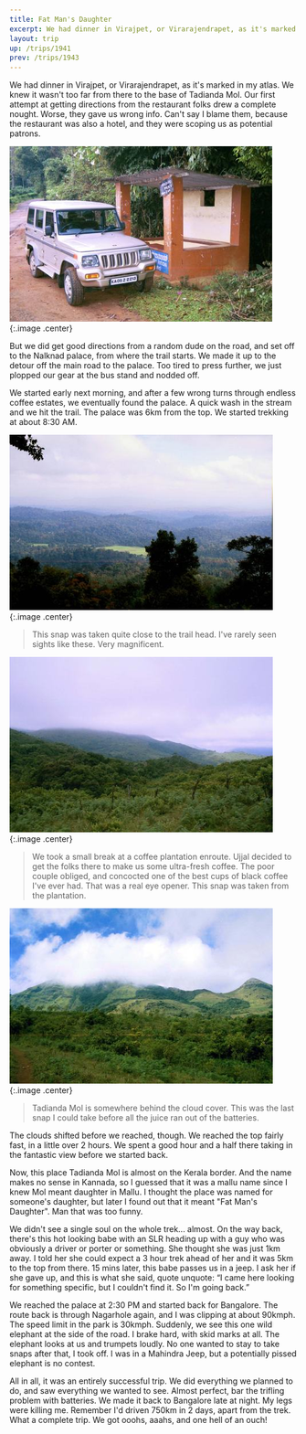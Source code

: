 ```yaml
---
title: Fat Man's Daughter
excerpt: We had dinner in Virajpet, or Virarajendrapet, as it's marked in my atlas. We knew it wasn't too far from there to the base of Tadianda Mol. Our first attempt at getting directions from the restaurant folks drew a complete nought. Worse, they gave us wrong info. Can't say I blame them, because the restaurant was also a hotel, and they were scoping us as potential patrons.
layout: trip
up: /trips/1941
prev: /trips/1943
---
```


We had dinner in Virajpet, or Virarajendrapet, as it's marked in my atlas. We knew it wasn't too far from there to the base of Tadianda Mol. Our first attempt at getting directions from the restaurant folks drew a complete nought. Worse, they gave us wrong info. Can't say I blame them, because the restaurant was also a hotel, and they were scoping us as potential patrons.

![Bus Stand](/images/trips/nagarhole/26.jpg 'Bus Stand'){:.image .center}


But we did get good directions from a random dude on the road, and set off to the Nalknad palace, from where the trail starts. We made it up to the detour off the main road to the palace. Too tired to press further, we just plopped our gear at the bus stand and nodded off.

We started early next morning, and after a few wrong turns through endless coffee estates, we eventually found the palace. A quick wash in the stream and we hit the trail. The palace was 6km from the top. We started trekking at about 8:30 AM.

![Near Trail Head](/images/trips/nagarhole/28.jpg 'Near Trail Head'){:.image .center}


> This snap was taken quite close to the trail head. I've rarely seen sights like these. Very magnificent.

![The coffee stop](/images/trips/nagarhole/31.jpg 'The coffee stop'){:.image .center}


> We took a small break at a coffee plantation enroute. Ujjal decided to get the folks there to make us some ultra-fresh coffee. The poor couple obliged, and concocted one of the best cups of black coffee I've ever had. That was a real eye opener. This snap was taken from the plantation.

![The shrouded peak](/images/trips/nagarhole/32.jpg 'The shrouded peak'){:.image .center}


> Tadianda Mol is somewhere behind the cloud cover. This was the last snap I could take before all the juice ran out of the batteries.

The clouds shifted before we reached, though. We reached the top fairly fast, in a little over 2 hours. We spent a good hour and a half there taking in the fantastic view before we started back.

Now, this place Tadianda Mol is almost on the Kerala border. And the name makes no sense in Kannada, so I guessed that it was a mallu name since I knew Mol meant daughter in Mallu. I thought the place was named for someone's daughter, but later I found out that it meant &quot;Fat Man's Daughter&quot;. Man that was too funny.

We didn't see a single soul on the whole trek... almost. On the way back, there's this hot looking babe with an SLR heading up with a guy who was obviously a driver or porter or something. She thought she was just 1km away. I told her she could expect a 3 hour trek ahead of her and it was 5km to the top from there. 15 mins later, this babe passes us in a jeep. I ask her if she gave up, and this is what she said, quote unquote: &ldquo;I came here looking for something specific, but I couldn't find it. So I'm going back.&rdquo;

We reached the palace at 2:30 PM and started back for Bangalore. The route back is through Nagarhole again, and I was clipping at about 90kmph. The speed limit in the park is 30kmph. Suddenly, we see this one wild elephant at the side of the road. I brake hard, with skid marks at all. The elephant looks at us and trumpets loudly. No one wanted to stay to take snaps after that, I took off. I was in a Mahindra Jeep, but a potentially pissed elephant is no contest.

All in all, it was an entirely successful trip. We did everything we planned to do, and saw everything we wanted to see. Almost perfect, bar the trifling problem with batteries.  We made it back to Bangalore late at night. My legs were killing me. Remember I'd driven 750km in 2 days, apart from the trek. What a complete trip. We got ooohs, aaahs, and one hell of an ouch!


